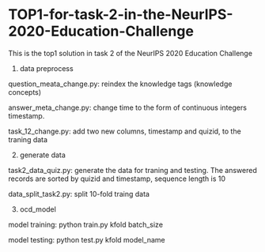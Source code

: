 # TOP1-for-task-2-in-the-NeurIPS-2020-Education-Challenge

This is the top1 solution in task 2 of the NeurIPS 2020 Education Challenge

1. data preprocess

question_meata_change.py: reindex the knowledge tags (knowledge concepts)

answer_meta_change.py: change time to the form of continuous integers timestamp.

task_12_change.py: add two new columns, timestamp and quizid, to the traning data

2. generate data

task2_data_quiz.py: generate the data for traning and testing. The answered records are sorted by quizid and timestamp, sequence length is 10

data_split_task2.py: split 10-fold traing data

3. ocd_model

model training: python train.py kfold batch_size

model testing: python test.py kfold model_name


